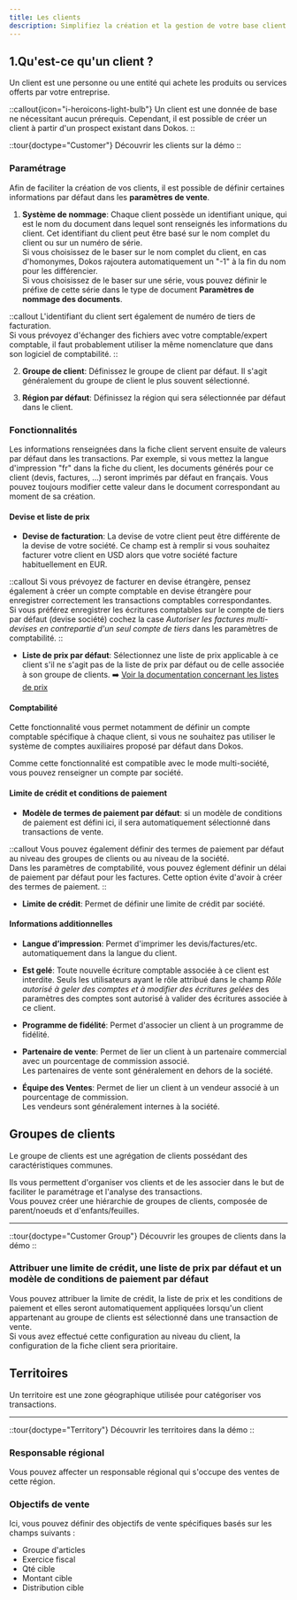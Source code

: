 ```yaml
---
title: Les clients
description: Simplifiez la création et la gestion de votre base client avec Dokos, vous permettant de développer, gérer et de fidéliser votre clientèle avec efficacité.
---
```


## 1.Qu'est-ce qu'un client ?

Un client est une personne ou une entité qui achete les produits ou services offerts par votre entreprise. 

::callout{icon="i-heroicons-light-bulb"}
Un client est une donnée de base ne nécessitant aucun prérequis. Cependant, il est possible de créer un client à partir d'un prospect existant dans Dokos.
::

::tour{doctype="Customer"}
Découvrir les clients sur la démo
::

### Paramétrage

Afin de faciliter la création de vos clients, il est possible de définir certaines informations par défaut dans les **paramètres de vente**.

1. **Système de nommage**: Chaque client possède un identifiant unique, qui est le nom du document dans lequel sont renseignés les informations du client. Cet identifiant du client peut être basé sur le nom complet du client ou sur un numéro de série.  
Si vous choisissez de le baser sur le nom complet du client, en cas d'homonymes, Dokos rajoutera automatiquement un "-1" à la fin du nom pour les différencier.  
Si vous choisissez de le baser sur une série, vous pouvez définir le préfixe de cette série dans le type de document **Paramètres de nommage des documents**. 

::callout
L'identifiant du client sert également de numéro de tiers de facturation.  
Si vous prévoyez d'échanger des fichiers avec votre comptable/expert comptable, il faut probablement utiliser la même nomenclature que dans son logiciel de comptabilité.
::

2. **Groupe de client**: Définissez le groupe de client par défaut. Il s'agit généralement du groupe de client le plus souvent sélectionné.

3. **Région par défaut**: Définissez la région qui sera sélectionnée par défaut dans le client.


### Fonctionnalités

Les informations renseignées dans la fiche client servent ensuite de valeurs par défaut dans les transactions.
Par exemple, si vous mettez la langue d'impression "fr" dans la fiche du client, les documents générés pour ce client (devis, factures, ...) seront imprimés par défaut en français. Vous pouvez toujours modifier cette valeur dans le document correspondant au moment de sa création.


#### Devise et liste de prix

- **Devise de facturation**: La devise de votre client peut être différente de la devise de votre société. Ce champ est à remplir si vous souhaitez facturer votre client en USD alors que votre société facture habituellement en EUR.

::callout
Si vous prévoyez de facturer en devise étrangère, pensez également à créer un compte comptable en devise étrangère pour enregistrer correctement les transactions comptables correspondantes.  
Si vous préférez enregistrer les écritures comptables sur le compte de tiers par défaut (devise société) cochez la case *Autoriser les factures multi-devises en contrepartie d'un seul compte de tiers* dans les paramètres de comptabilité.
::

- **Liste de prix par défaut**: Sélectionnez une liste de prix applicable à ce client s'il ne s'agit pas de la liste de prix par défaut ou de celle associée à son groupe de clients. :arrow_right: [Voir la documentation concernant les listes de prix](/dokos/parametrage/prix)


#### Comptabilité

Cette fonctionnalité vous permet notamment de définir un compte comptable spécifique à chaque client, si vous ne souhaitez pas utiliser le système de comptes auxiliaires proposé par défaut dans Dokos.

Comme cette fonctionnalité est compatible avec le mode multi-société, vous pouvez renseigner un compte par société.

#### Limite de crédit et conditions de paiement

- **Modèle de termes de paiement par défaut**: si un modèle de conditions de paiement est défini ici, il sera automatiquement sélectionné dans transactions de vente.

::callout
Vous pouvez également définir des termes de paiement par défaut au niveau des groupes de clients ou au niveau de la société.  
Dans les paramètres de comptabilité, vous pouvez églement définir un délai de paiement par défaut pour les factures. Cette option évite d'avoir à créer des termes de paiement.
::

- **Limite de crédit**: Permet de définir une limite de crédit par société.

#### Informations additionnelles

- **Langue d’impression**: Permet d'imprimer les devis/factures/etc. automatiquement dans la langue du client.

- **Est gelé**: Toute nouvelle écriture comptable associée à ce client est interdite. Seuls les utilisateurs ayant le rôle attribué dans le champ *Rôle autorisé à geler des comptes et à modifier des écritures gelées* des paramètres des comptes sont autorisé à valider des écritures associée à ce client.

- **Programme de fidélité**: Permet d'associer un client à un programme de fidélité.

- **Partenaire de vente**: Permet de lier un client à un partenaire commercial avec un pourcentage de commission associé.  
Les partenaires de vente sont généralement en dehors de la société.

- **Équipe des Ventes**: Permet de lier un client à un vendeur associé à un pourcentage de commission.  
Les vendeurs sont généralement internes à la société.


## Groupes de clients

Le groupe de clients est une agrégation de clients possédant des caractéristiques communes.

Ils vous permettent d'organiser vos clients et de les associer dans le but de faciliter le paramétrage et l'analyse des transactions.  
Vous pouvez créer une hiérarchie de groupes de clients, composée de parent/noeuds et d'enfants/feuilles.

---

::tour{doctype="Customer Group"}
Découvrir les groupes de clients dans la démo
::


### Attribuer une limite de crédit, une liste de prix par défaut et un modèle de conditions de paiement par défaut 

Vous pouvez attribuer la limite de crédit, la liste de prix et les conditions de paiement et elles seront automatiquement appliquées lorsqu'un client appartenant au groupe de clients est sélectionné dans une transaction de vente.  
Si vous avez effectué cette configuration au niveau du client, la configuration de la fiche client sera prioritaire.


## Territoires

Un territoire est une zone géographique utilisée pour catégoriser vos transactions.

---

::tour{doctype="Territory"}
Découvrir les territoires dans la démo
::


### Responsable régional

Vous pouvez affecter un responsable régional qui s'occupe des ventes de cette région.

### Objectifs de vente

Ici, vous pouvez définir des objectifs de vente spécifiques basés sur les champs suivants :

- Groupe d'articles
- Exercice fiscal
- Qté cible
- Montant cible
- Distribution cible